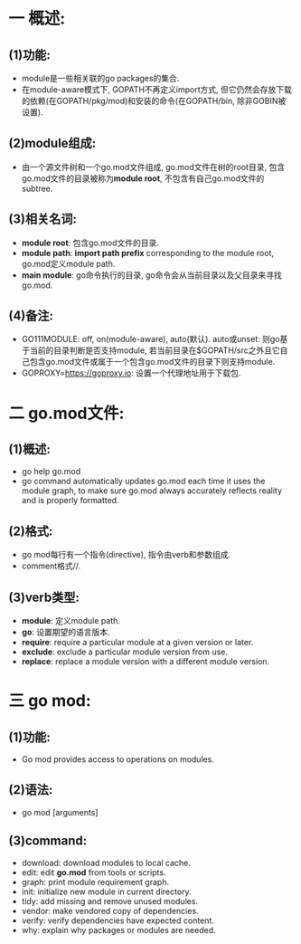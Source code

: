 # 一 概述:
## (1)功能:
- module是一些相关联的go packages的集合. 
- 在module-aware模式下, GOPATH不再定义import方式, 但它仍然会存放下载的依赖(在GOPATH/pkg/mod)和安装的命令(在GOPATH/bin, 除非GOBIN被设置).

## (2)module组成:
- 由一个源文件树和一个go.mod文件组成, go.mod文件在树的root目录, 包含go.mod文件的目录被称为**module root**, 不包含有自己go.mod文件的subtree.

## (3)相关名词:
- **module root**: 包含go.mod文件的目录.
- **module path**: **import path prefix** corresponding to the module root, go.mod定义module path.
- **main module**: go命令执行的目录, go命令会从当前目录以及父目录来寻找go.mod.

## (4)备注:
- GO111MODULE: off, on(module-aware), auto(默认). auto或unset: 则go基于当前的目录判断是否支持module, 若当前目录在$GOPATH/src之外且它自己包含go.mod文件或属于一个包含go.mod文件的目录下则支持module.
- GOPROXY=https://goproxy.io: 设置一个代理地址用于下载包.

# 二 go.mod文件:
## (1)概述:
- go help go.mod
- go command automatically updates go.mod each time it uses the module graph, to make sure go.mod always accurately reflects reality and is properly formatted.

## (2)格式:
- go mod每行有一个指令(directive), 指令由verb和参数组成.
- comment格式//.

## (3)verb类型:
- **module**: 定义module path.
- **go**: 设置期望的语言版本.
- **require**: require a particular module at a given version or later.
- **exclude**: exclude a particular module version from use.
- **replace**: replace a module version with a different module version.

# 三 go mod:
## (1)功能:
- Go mod provides access to operations on modules.

## (2)语法:
- go mod <command> [arguments]

## (3)command:
- download: download modules to local cache.
- edit: edit **go.mod** from tools or scripts.
- graph: print module requirement graph.
- init: initialize new module in current directory.
- tidy: add missing and remove unused modules.
- vendor: make vendored copy of dependencies.
- verify: verify dependencies have expected content.
- why: explain why packages or modules are needed.
